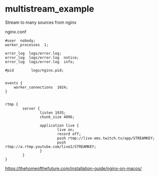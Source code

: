 # multistream_example
Stream to many sources from nginx

nginx.conf

```
#user  nobody;
worker_processes  1;
 
error_log  logs/error.log;
error_log  logs/error.log  notice;
error_log  logs/error.log  info;
 
#pid        logs/nginx.pid;
 
 
events {
    worker_connections  1024;
}
 
 
rtmp {
        server {
                listen 1935;
                chunk_size 4096;
 
                application live {
                        live on;
                        record off;
                        push rtmp://live-ams.twitch.tv/app/STREAMKEY;
                        push rtmp://a.rtmp.youtube.com/live2/STREAMKEY;
                }
        }
}
```

https://thehomeofthefuture.com/installation-guide/nginx-on-macos/
